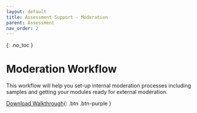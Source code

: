 ```yaml
---
layout: default
title: Assessment Support - Moderation
parent: Assessment
nav_order: 2
---
```


{: .no_toc }

# Moderation Workflow
This workflow will help you set-up internal moderation processes including samples and getting your modules ready for external moderation.

[Download Walkthrough](https://ssu-my.sharepoint.com/:w:/g/personal/martin_reid_solent_ac_uk/ESCfEV0Iia1FuEIJmBE23FsB12bpN2EwPr4TNn80By8FFw?e=hkdtyM){: .btn .btn-purple } 